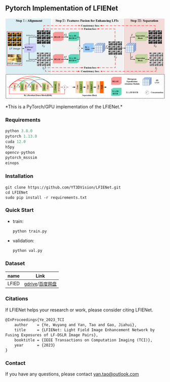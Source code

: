 ## Pytorch Implementation of LFIENet

<p align="center">
  <img src="https://github.com/YT3DVision/LFIENet/blob/main/figure/network.png">
</p>
*This is a PyTorch/GPU implementation of the LFIENet.* 



### Requirements

```python
python 3.8.0
pytorch 1.13.0
cuda 12.0
h5py 
opencv-python 
pytorch_msssim
einops
```



### Installation

```
git clone https://github.com/YT3DVision/LFIENet.git
cd LFIENet
sudo pip install -r requirements.txt
```



### Quick Start

* train:

  ```
  python train.py
  ```

* validation:

  ```
  python val.py
  ```

  

### Dataset

| name  |                             Link                             |
| :---: | :----------------------------------------------------------: |
| LFIED | [gdrive](https://drive.google.com/file/d/1YiQIfqYos8FsC0azmgj3CZD7aaBiunmQ/view?usp=sharing)/[百度网盘]() |



### Citations

If LFIENet helps your research or work, please consider citing LFIENet.

```
@InProceedings{Ye_2023_TCI
    author    = {Ye, Wuyang and Yan, Tao and Gao, Jiahui},
    title     = {LFIENet: Light Field Image Enhancement Network by Fusing Exposures of LF-DSLR Image Pairs},
    booktitle = {IEEE Transactions on Computation Imaging (TCI)},
    year      = {2023}
}
```



### Contact

If you have any questions, please contact yan.tao@outlook.com